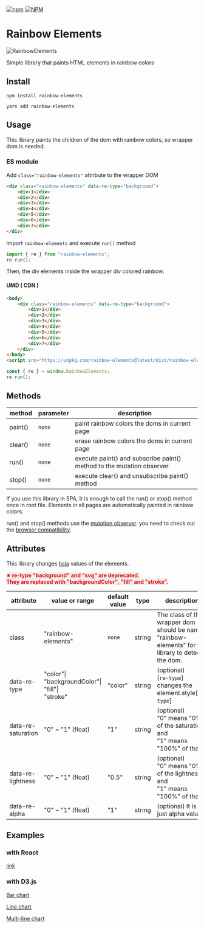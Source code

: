 <a href="https://www.npmjs.com/package/rainbow-elements"><img alt="npm" src="https://img.shields.io/npm/dt/rainbow-elements"></a> <a href="https://github.com/LimHaksu/rainbow-elements/blob/main/LICENSE"><img alt="NPM" src="https://img.shields.io/npm/l/rainbow-elements"></a>

# Rainbow Elements

![RainbowElements](https://user-images.githubusercontent.com/32071079/112425531-95e05b80-8d79-11eb-8093-8c3a5c53ece8.png)

Simple library that paints HTML elements in rainbow colors

## Install

```shell
npm install rainbow-elements
```

```shell
yarn add rainbow-elements
```

## Usage

This library paints the children of the dom with rainbow colors, so wrapper dom is needed.

### ES module

Add `class="rainbow-elements"` attribute to the wrapper DOM

```html
<div class="rainbow-elements" data-re-type="background">
    <div>1</div>
    <div>2</div>
    <div>3</div>
    <div>4</div>
    <div>5</div>
    <div>6</div>
    <div>7</div>
</div>
```

Import `rainbow-elements` and execute `run()` method

```js
import { re } from "rainbow-elements";
re.run();
```

Then, the div elements inside the wrapper div colored rainbow.

#### UMD ( CDN )

```html
<body>
    <div class="rainbow-elements" data-re-type="background">
        <div>1</div>
        <div>2</div>
        <div>3</div>
        <div>4</div>
        <div>5</div>
        <div>6</div>
        <div>7</div>
    </div>
</body>
<script src="https://unpkg.com/rainbow-elements@latest/dist/rainbow-elements.js"></script>
```

```js
const { re } = window.RainbowElements;
re.run();
```

## Methods

| method  | parameter | description                                                           |
| ------- | --------- | --------------------------------------------------------------------- |
| paint() | `none`    | paint rainbow colors the doms in current page                         |
| clear() | `none`    | erase rainbow colors the doms in current page                         |
| run()   | `none`    | execute paint() and subscribe paint() method to the mutation observer |
| stop()  | `none`    | execute clear() and unsubscribe paint() method                        |

If you use this library in SPA, It is enough to call the run() or stop() method once in root file. Elements in all pages are automatically painted in rainbow colors.

run() and stop() methods use the [mutation observer](https://developer.mozilla.org/en-US/docs/Web/API/MutationObserver). you need to check out the [browser compatibility](https://developer.mozilla.org/en-US/docs/Web/API/MutationObserver#browser_compatibility).

## Attributes

This library changes [hsla](https://www.w3.org/wiki/CSS/Properties/color/HSLA) values of the elements.

**<span style="color:#ee0000; background-color:#eee">※ re-type "background" and "svg" are deprecated.<br />They are replaced with "backgroundColor", "fill" and "stroke".</span>**

| attribute          | value or range                                                 | default value | type   | description                                                                                        |
| ------------------ | -------------------------------------------------------------- | ------------- | ------ | -------------------------------------------------------------------------------------------------- |
| class              | "rainbow-elements"                                             | `none`        | string | The class of the wrapper dom should be named "rainbow-elements" for the library to detect the dom. |
| data-re-type       | "color"\|<br />"backgroundColor"\|<br />"fill"\|<br />"stroke" | "color"       | string | (optional)<br /> [`re-type`] changes the element.style[`re-type`]                                  |
| data-re-saturation | "0" ~ "1" (float)                                              | "1"           | string | (optional)<br />"0" means "0%" of the saturation and <br />"1" means "100%" of that.               |
| data-re-lightness  | "0" ~ "1" (float)                                              | "0.5"         | string | (optional)<br />"0" means "0%" of the lightness and <br />"1" means "100%" of that.                |
| data-re-alpha      | "0" ~ "1" (float)                                              | "1"           | string | (optional) It is just alpha value                                                                  |

## Examples

### with React

[link](https://codesandbox.io/s/rainbow-elements-with-react-example-1lb2n?file=/package.json)

### with D3.js

[Bar chart](https://codesandbox.io/s/compassionate-cartwright-zybb0?file=/src/index.js)

[Line chart](https://codesandbox.io/s/rainbow-elements-with-d3-line-chart-example2-2ssu0?file=/src/index.js)

[Multi-line chart](https://codesandbox.io/s/rainbow-elements-d3-line-chart-example-q9owt?file=/src/index.js)

